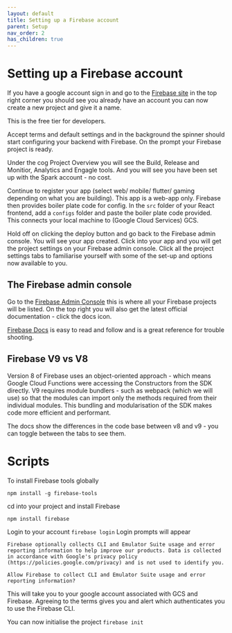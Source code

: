 ```yaml
---
layout: default
title: Setting up a Firebase account
parent: Setup
nav_order: 2
has_children: true
---
```



# Setting up a Firebase account

If you have a google account sign in and go to the [Firebase site](https://firebase.google.com/) in the top right corner you should see you already have an account you can now create a new project and give it a name.

This is the free tier for developers.

Accept terms and default settings and in the background the spinner should start configuring your backend with Firebase. On the prompt your Firebase project is ready.

Under the cog Project Overview you will see the Build, Release and Monitior, Analytics and Engagle tools. And you will see you have been set up with the Spark account - no cost.

Continue to register your app (select web/ mobile/ flutter/ gaming depending on what you are building). This app is a web-app only. Firebase then provides boiler plate code for config. In the `src` folder of your React frontend, add a `configs` folder and paste the boiler plate code provided. This connects your local machine to (Google Cloud Services) GCS.

Hold off on clicking the deploy button and go back to the Firebase admin console. You will see your app created. Click into your app and you will get the project settings on your Firebase admin console. Click all the project settings tabs to familiarise yourself with some of the set-up and options now available to you.
## The Firebase admin console

Go to the [Firebase Admin Console](https://console.firebase.google.com/) this is where all your Firebase projects will be listed. On the top right you will also get the latest official documentation - click the docs icon.

[Firebase Docs](https://firebase.google.com/docs) is easy to read and follow and is a great reference for trouble shooting.

## Firebase V9 vs V8

Version 8 of Firebase uses an object-oriented approach - which means Google Cloud Functions were accessing the Constructors from the SDK directly. V9 requires module bundlers - such as webpack (which we will use) so that the modules can import only the methods required from their individual modules. This bundling and modularisation of the SDK makes code more efficient and performant.

The docs show the differences in the code base between v8 and v9 - you can toggle between the tabs to see them.

# Scripts

To install Firebase tools globally

`npm install -g firebase-tools`

cd into your project and install Firebase

`npm install firebase`

Login to your account
`firebase login`
Login prompts will appear

`Firebase optionally collects CLI and Emulator Suite usage and error reporting information to help improve our products. Data is collected in accordance with Google's privacy policy (https://policies.google.com/privacy) and is not used to identify you.`

`Allow Firebase to collect CLI and Emulator Suite usage and error reporting information?`

This will take you to your google account associated with GCS and Firebase. Agreeing to the terms gives you and alert which authenticates you to use the Firebase CLI.

You can now initialise the project
`firebase init`
